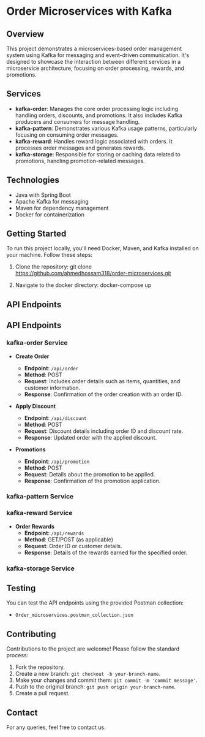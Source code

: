 # Order Microservices with Kafka

## Overview
This project demonstrates a microservices-based order management system using Kafka for messaging and event-driven communication. It's designed to showcase the interaction between different services in a microservice architecture, focusing on order processing, rewards, and promotions.

## Services
- **kafka-order**: Manages the core order processing logic including handling orders, discounts, and promotions. It also includes Kafka producers and consumers for message handling.
- **kafka-pattern**: Demonstrates various Kafka usage patterns, particularly focusing on consuming order messages.
- **kafka-reward**: Handles reward logic associated with orders. It processes order messages and generates rewards.
- **kafka-storage**: Responsible for storing or caching data related to promotions, handling promotion-related messages.

## Technologies
- Java with Spring Boot
- Apache Kafka for messaging
- Maven for dependency management
- Docker for containerization

## Getting Started
To run this project locally, you'll need Docker, Maven, and Kafka installed on your machine. Follow these steps:

1. Clone the repository:
 git clone https://github.com/ahmedhossam318/order-microservices.git

2. Navigate to the docker directory:
 docker-compose up


## API Endpoints
## API Endpoints

### kafka-order Service
- **Create Order**
  - **Endpoint**: `/api/order`
  - **Method**: POST
  - **Request**: Includes order details such as items, quantities, and customer information.
  - **Response**: Confirmation of the order creation with an order ID.

- **Apply Discount**
  - **Endpoint**: `/api/discount`
  - **Method**: POST
  - **Request**: Discount details including order ID and discount rate.
  - **Response**: Updated order with the applied discount.

- **Promotions**
  - **Endpoint**: `/api/promotion`
  - **Method**: POST
  - **Request**: Details about the promotion to be applied.
  - **Response**: Confirmation of the promotion application.

### kafka-pattern Service


### kafka-reward Service
- **Order Rewards**
  - **Endpoint**: `/api/rewards`
  - **Method**: GET/POST (as applicable)
  - **Request**: Order ID or customer details.
  - **Response**: Details of the rewards earned for the specified order.

### kafka-storage Service

## Testing
You can test the API endpoints using the provided Postman collection:
- `Order_microservices.postman_collection.json`

## Contributing
Contributions to the project are welcome! Please follow the standard process:
1. Fork the repository.
2. Create a new branch: `git checkout -b your-branch-name`.
3. Make your changes and commit them: `git commit -m 'commit message'`.
4. Push to the original branch: `git push origin your-branch-name`.
5. Create a pull request.


## Contact
For any queries, feel free to contact us.
 
